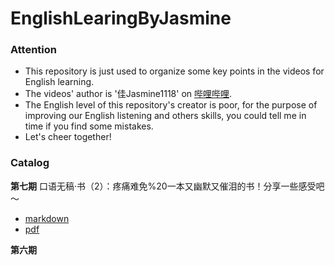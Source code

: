# EnglishLearingByJasmine



### Attention
- This repository is just used to organize some key points in the videos for English learning.
- The videos' author is '佳Jasmine1118' on [哔哩哔哩](bilibili.com).
- The English level of this repository's creator is poor, for the purpose of improving our English listening and others skills, you could tell me in time if you find some mistakes.
- Let's cheer together!



### Catalog


**第七期**  口语无稿·书（2）：疼痛难免%20一本又幽默又催泪的书！分享一些感受吧～
- [markdown](口语无稿·书（2）：疼痛难免%20一本又幽默又催泪的书！分享一些感受吧～.md)   
- [pdf](口语无稿·书（2）：疼痛难免%20一本又幽默又催泪的书！分享一些感受吧～.pdf)


**第六期**  
